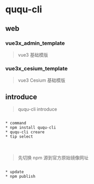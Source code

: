 <!--
 * @FilePath: \ququ-cli\README.md
 * @Author: abc-0886kAX-code
 * @Date: 2024-08-07 16:47:44
 * @LastEditors: abc-0886kAX-code
 * @LastEditTime: 2024-08-07 16:57:06
 * @Description:
-->

# ququ-cli

## web

### vue3x_admin_template

> vue3 基础模版

### vue3x_cesium_template

> vue3 Cesium 基础模版

## introduce

> ququ-cli introduce

<code>
* command
* npm install ququ-cli
* ququ-cli creare <appName>
* tip select
</code>
<br/>
<br/>

> 先切换 npm 源到官方原始镜像网址

<code>
* update
* npm publish <dist>
</code>
